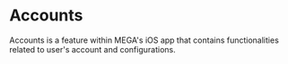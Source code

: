 # Accounts

Accounts is a feature within MEGA's iOS app that contains functionalities related to user's account and configurations.

